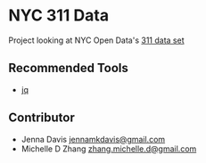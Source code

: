 # NYC 311 Data

Project looking at NYC Open Data's [311 data set][311]

[311]: https://data.cityofnewyork.us/Social-Services/311-Service-Requests-from-2010-to-Present/erm2-nwe9/data

## Recommended Tools

- [jq](https://stedolan.github.io/jq/)

## Contributor

- Jenna Davis <jennamkdavis@gmail.com>
- Michelle D Zhang <zhang.michelle.d@gmail.com>

